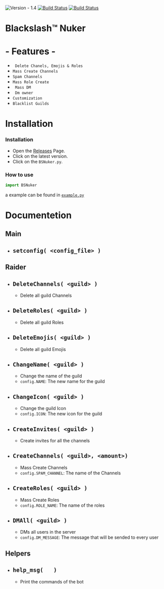 ![Version - 1.4](https://img.shields.io/badge/Version-1.4-blue?style=for-the-badge)
[![Build Status](https://img.shields.io/github/forks/soyandrey/AG-HUB.svg?style=for-the-badge)](https://github.com/soyandrey/AG-HUB)
[![Build Status](https://img.shields.io/github/stars/soyandrey/AG-HUB.svg?style=for-the-badge)](https://github.com/soyandrey/AG-HUB)
# Blackslash™ Nuker

<h1 allign="center">- Features -</h1>

* ` Delete Chanels, Emojis & Roles`
* ` Mass Create Channels `
* ` Spam Channels `
* ` Mass Role Create `
* ` Mass DM`
* ` Dm owner`
* `Customization`
* ` Blacklist Guilds `
  
# Installation 
### Installation
- Open the [Releases](https://github.com/skeqt/AveryNuker/releases) Page.
- Click on the latest version.
- Click on the `BSNuker.py`.
  
### How to use
```py
import BSNuker
```
a example can be found in [``example.py``](https://github.com/soyandrey/Blackslash-Nuker/blob/main/example.py)
# Documentetion

## Main
  - ## ``setconfig( <config_file> )``

## Raider
  - ## ``DeleteChannels( <guild> )``
     * Delete all guild Channels
  - ## ``DeleteRoles( <guild> )``
     * Delete all guild Roles
  - ## ``DeleteEmojis( <guild> )``
     * Delete all guild Emojis
  - ## ``ChangeName( <guild> )``
    * Change the name of the guild
    * ``config.NAME``: The new name for the guild 
  - ## ``ChangeIcon( <guild> )``
    * Change the guild Icon
    * ``config.ICON``: The new icon for the guild
  - ## ``CreateInvites( <guild> )``
     * Create invites for all the channels
  - ## ``CreateChannels( <guild>, <amount>)``
     * Mass Create Channels
     * ``config.SPAM_CHANNEL``: The name of the Channels
  - ## ``CreateRoles( <guild> )`` 
     * Mass Create Roles
     * ``config.ROLE_NAME``: The name of the roles
  - ## ``DMAll( <guild> )`` 
     * DMs all users in the server
     *  ``config.DM_MESSAGE``: The message that will be sended to every user
## Helpers
   - ## ``help_msg(   )`` 
     * Print the commands of the bot


